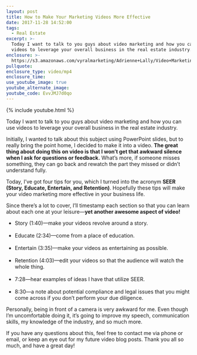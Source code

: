 ```yaml
---
layout: post
title: How to Make Your Marketing Videos More Effective
date: 2017-11-28 14:52:00
tags:
  - Real Estate
excerpt: >-
  Today I want to talk to you guys about video marketing and how you can use
  videos to leverage your overall business in the real estate industry.
enclosure: >-
  https://s3.amazonaws.com/vyralmarketing/Adrienne+Lally/Video+Marketing+(SEER)+_+19NOV2017+_+Morning+Huddle.mp4
pullquote:
enclosure_type: video/mp4
enclosure_time:
use_youtube_image: true
youtube_alternate_image:
youtube_code: EvvJMJ7d0qo
---
```



{% include youtube.html %}

Today I want to talk to you guys about video marketing and how you can use videos to leverage your overall business in the real estate industry.

Initially, I wanted to talk about this subject using PowerPoint slides, but to really bring the point home, I decided to make it into a video. **The great thing about doing this on video is that I won’t get that awkward silence when I ask for questions or feedback.** What’s more, if someone misses something, they can go back and rewatch the part they missed or didn’t understand fully.

Today, I’ve got four tips for you, which I turned into the acronym **SEER (Story, Educate, Entertain, and Retention)**. Hopefully these tips will make your video marketing more effective in your business life.

Since there’s a lot to cover, I’ll timestamp each section so that you can learn about each one at your leisure—**yet another awesome aspect of video!**

* Story (1:40)—make your videos revolve around a story.<br>&nbsp;
* Educate (2:34)—come from a place of education.<br>&nbsp;
* Entertain (3:35)—make your videos as entertaining as possible.<br>&nbsp;
* Retention (4:03)—edit your videos so that the audience will watch the whole thing.<br>&nbsp;
* 7:28—hear examples of ideas I have that utilize SEER.<br>&nbsp;
* 8:30—a note about potential compliance and legal issues that you might come across if you don’t perform your due diligence.

Personally, being in front of a camera is very awkward for me. Even though I’m uncomfortable doing it, it’s going to improve my speech, communication skills, my knowledge of the industry, and so much more.

If you have any questions about this, feel free to contact me via phone or email, or keep an eye out for my future video blog posts. Thank you all so much, and have a great day!